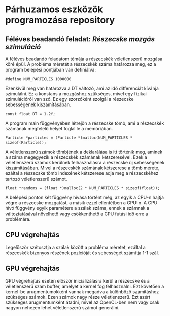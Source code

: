 # Párhuzamos eszközök programozása repository

## Féléves beadandó feladat: *Részecske mozgás szimuláció*

A féléves beadandó feladatom témája a részecskék véletlenszerű mozgása köré épül. 
A probléma méretét a részecskék száma határozza meg, ez a program belépési pontjában van definiálva:

```#define NUM_PARTICLES 1000000```

Ezenkívül meg van határozva a DT változó, ami az idő differenciát kívánja szimulálni. Ez a konstans a mozgáshoz szükséges, mivel egy fizikai szimulációról van szó. Ez egy szorzóként szolgál a részecske sebességének kiszámításában.

``` const float DT = 1.2f; ```

A program main függvényében létrejön a részecske tömb, ami a részecskék számának megfelelő helyet foglal le a memóriában.

``` Particle *particles = (Particle *)malloc(NUM_PARTICLES * sizeof(Particle)); ```

A véletlenszerű számok tömbjének a deklarálása is itt történik meg, aminek a száma megegyezik a részecskék számának kétszeresével. Ezek a véletlenszerű számok kerülnek felhasználásra a részecske új sebességének kiszámításában. Mivel a részecskék számának kétszerese a tömb mérete, ezáltal a részecske tömb indexének kétszerese adja meg a részecskéhez tartozó véletlenszerű számot.

``` float *randoms = (float *)malloc(2 * NUM_PARTICLES * sizeof(float)); ```

A belépési ponton két függvény hívása történt még, az egyik a CPU-n hajtja végre a részecske mozgatást, a másik ezzel ellentétben a GPU-n. A CPU hívó függvény egyik paramétere a szálak száma, ennek a számnak a változtatásával növelhető vagy csökkenthető a CPU futási idő erre a problémára.

## CPU végrehajtás
Legelőször szétosztja a szálak között a probléma méretet, ezáltal a részecskék bizonyos részének pozícióját és sebességét számítja 1-1 szál.

## GPU végrehajtás
GPU végrehajtás esetén először inicializálásra kerül a részecske és a véletlenszerű szám buffer, amelyet a kernel fog felhasználni. Ezt követően a kernel-be arugmentumokként vannak megadva a különböző számításhoz szükséges számok. Ezen számok nagy része véletlenszerű. Ezt azért szükséges arugmentumként átadni, mivel az OpenCL-ben nem vagy csak nagyon nehezen lehet véletlenszerű számot generálni.


